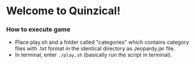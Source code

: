 # Welcome to Quinzical!

### How to execute game
- Place play.sh and a folder called "categories" which contains category files with .txt format in the identical directory as Jeopardy.jar file.
- In terminal, enter `./play.sh` (basically run the script in terminal).